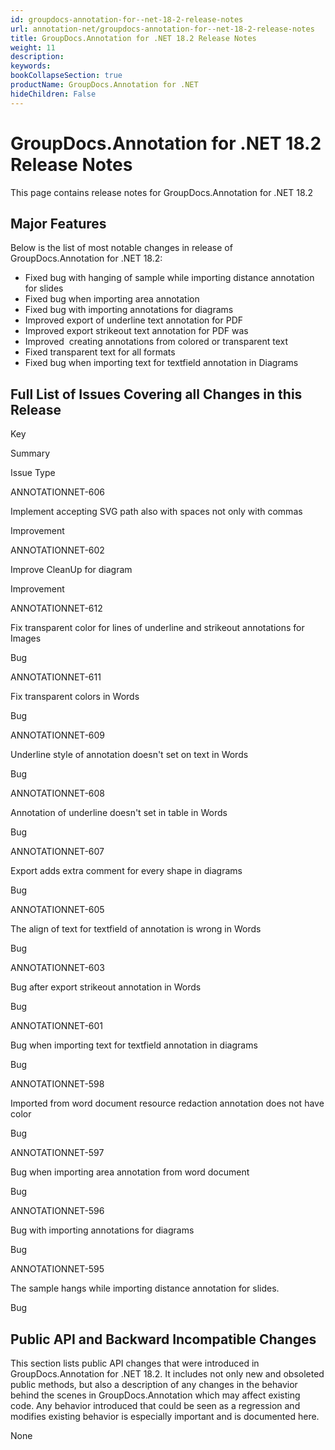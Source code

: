 ```yaml
---
id: groupdocs-annotation-for--net-18-2-release-notes
url: annotation-net/groupdocs-annotation-for--net-18-2-release-notes
title: GroupDocs.Annotation for .NET 18.2 Release Notes
weight: 11
description: 
keywords: 
bookCollapseSection: true
productName: GroupDocs.Annotation for .NET
hideChildren: False
---
```


# GroupDocs.Annotation for .NET 18.2 Release Notes


This page contains release notes for GroupDocs.Annotation for .NET 18.2

## Major Features

Below is the list of most notable changes in release of GroupDocs.Annotation for .NET 18.2:

*   Fixed bug with hanging of sample while importing distance annotation for slides
*   Fixed bug when importing area annotation
*   Fixed bug with importing annotations for diagrams
*   Improved export of underline text annotation for PDF
*   Improved export strikeout text annotation for PDF was
*   Improved  creating annotations from colored or transparent text
*   Fixed transparent text for all formats
*   Fixed bug when importing text for textfield annotation in Diagrams

## Full List of Issues Covering all Changes in this Release

Key

Summary

Issue Type

ANNOTATIONNET-606

Implement accepting SVG path also with spaces not only with commas

Improvement

ANNOTATIONNET-602

Improve CleanUp for diagram

Improvement

ANNOTATIONNET-612

Fix transparent color for lines of underline and strikeout annotations for Images

Bug

ANNOTATIONNET-611

Fix transparent colors in Words

Bug

ANNOTATIONNET-609

Underline style of annotation doesn't set on text in Words

Bug

ANNOTATIONNET-608

Annotation of underline doesn't set in table in Words

Bug

ANNOTATIONNET-607

Export adds extra comment for every shape in diagrams

Bug

ANNOTATIONNET-605

The align of text for textfield of annotation is wrong in Words

Bug

ANNOTATIONNET-603

Bug after export strikeout annotation in Words

Bug

ANNOTATIONNET-601

Bug when importing text for textfield annotation in diagrams

Bug

ANNOTATIONNET-598

Imported from word document resource redaction annotation does not have color

Bug

ANNOTATIONNET-597

Bug when importing area annotation from word document

Bug

ANNOTATIONNET-596

Bug with importing annotations for diagrams

Bug

ANNOTATIONNET-595

The sample hangs while importing distance annotation for slides.

Bug

## Public API and Backward Incompatible Changes

This section lists public API changes that were introduced in GroupDocs.Annotation for .NET 18.2. It includes not only new and obsoleted public methods, but also a description of any changes in the behavior behind the scenes in GroupDocs.Annotation which may affect existing code. Any behavior introduced that could be seen as a regression and modifies existing behavior is especially important and is documented here.

None

